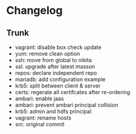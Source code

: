 
# Changelog

## Trunk

* vagrant: disable box check update
* yum: remove clean option
* ssh: move from global to nikita
* ssl: upgrade after latest masson
* repos: declare independent repo
* mariadb: add configuration example
* krb5: split between client & server
* certs: regerate all certifcates after re-ordering
* ambari: enable jaas
* ambari: prevent ambari principal collision
* krb5: admin and hdfs principal
* vagrant: rename hosts
* src: original commit
